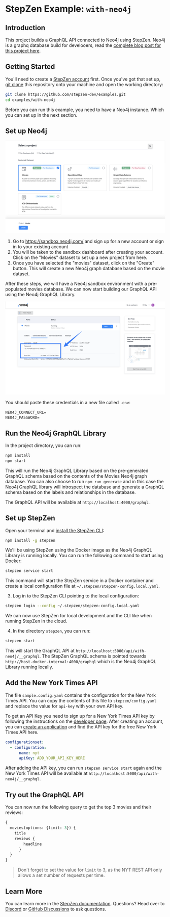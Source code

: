 # StepZen Example: `with-neo4j`

## Introduction

This project builds a GraphQL API connected to Neo4j using StepZen. Neo4j is a graphq database build for develooers, read the [complete blog post for this project here](https://neo4j.com/developer-blog/api-development-neo4j-graphql-stepzen/).

## Getting Started

You'll need to create a [StepZen account](https://stepzen.com/request-invite) first. Once you've got that set up, [git clone](https://www.atlassian.com/git/tutorials/setting-up-a-repository/git-clone) this repository onto your machine and open the working directory:

```bash
git clone https://github.com/stepzen-dev/examples.git
cd examples/with-neo4j
```

Before you can run this example, you need to have a Neo4j instance. Which you can set up in the next section.

## Set up Neo4j

![Neo4j Sandbox Dashboard](./assets/neo4j-sandbox-new-database.png)

1. Go to https://sandbox.neo4j.com/ and sign up for a new account or sign in to your existing account
2. You will be taken to the sandbox dashboard after creating your account. Click on the "Movies" dataset to set up a new project from here.
3. Once you have selected the "movies" dataset, click on the "Create" button. This will create a new Neo4j graph database based on the movie dataset.

After these steps, we will have a Neo4j sandbox environment with a pre-populated movies database. We can now start building our GraphQL API using the Neo4j GraphQL Library.

![Neo4j Sandbox credentials](./assets/neo4j-sandbox-credentials.png)

You should paste these credentials in a new file called `.env`:

```text
NEO4J_CONNECT_URL=
NEO4J_PASSWORD=
```

## Run the Neo4j GraphQL Library

In the project directory, you can run:

```bash
npm install
npm start
```

This will run the Neo4j GraphQL Library based on the pre-generated GraphQL schema based on the contents of the Movies Neo4j graph database. You can also choose to run `npm run generate` and in this case the Neo4j GraphQL library will introspect the database and generate a GraphQL schema based on the labels and relationships in the database.

The GraphQL API will be available at `http://localhost:4000/graphql`. 

## Set up StepZen

Open your terminal and [install the StepZen CLI](https://stepzen.com/docs/quick-start/install-and-setup):

```bash
npm install -g stepzen
```

We'll be using StepZen using the Docker image as the Neo4j GraphQL Library is running locally. You can run the following command to start using Docker:

```bash
stepzen service start
```

This command will start the StepZen service in a Docker container and create a local configuration file at `~/.stepzen/stepzen-config.local.yaml`.

3. Log in to the StepZen CLI pointing to the local configuration:

```bash
stepzen login --config ~/.stepzen/stepzen-config.local.yaml
```

We can now use StepZen for local development and the CLI like when running StepZen in the cloud. 

4. In the directory `stepzen`, you can run:

```bash
stepzen start
```

This will start the GraphQL API at `http://localhost:5000/api/with-neo4j/__graphql`. The StepZen GraphQL schema is pointed towards `http://host.docker.internal:4000/graphql` which is the Neo4j GraphQL Library running locally.

## Add the New York Times API

The file `sample.config.yaml` contains the configuration for the New York Times API. You can copy the contents of this file to `stepzen/config.yaml` and replace the value for `api-key` with your own API key.

To get an API Key you need to sign up for a New York Times API key by following the instructions on the [developer page](https://developer.nytimes.com/get-started). After creating an account, you can [create an application](https://developer.nytimes.com/my-apps) and find the API key for the free New York Times API here.


```yaml
configurationset:
  - configuration:
      name: nyt
      apiKey: ADD_YOUR_API_KEY_HERE
```

After adding the API key, you can run `stepzen service start` again and the New York Times API will be available at `http://localhost:5000/api/with-neo4j/__graphql`.

## Try out the GraphQL API

You can now run the following query to get the top 3 movies and their reviews:

```graphql
{
  movies(options: {limit: 3}) {
    title
    reviews {
        headline
      }
  }
}
```

> Don't forget to set the value for `limit` to 3, as the NYT REST API only allows a set number of requests per time.

## Learn More

You can learn more in the [StepZen documentation](https://stepzen.com/docs). Questions? Head over to [Discord](https://discord.gg/9k2VdPn2FR) or [GitHub Discussions](https://github.com/stepzen-dev/examples/discussions) to ask questions.







